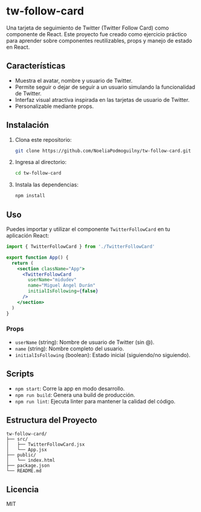 # tw-follow-card

Una tarjeta de seguimiento de Twitter (Twitter Follow Card) como componente de React. 
Este proyecto fue creado como ejercicio práctico para aprender sobre componentes reutilizables, props y manejo de estado en React.

## Características

- Muestra el avatar, nombre y usuario de Twitter.
- Permite seguir o dejar de seguir a un usuario simulando la funcionalidad de Twitter.
- Interfaz visual atractiva inspirada en las tarjetas de usuario de Twitter.
- Personalizable mediante props.

## Instalación

1. Clona este repositorio:
   ```bash
   git clone https://github.com/NoeliaPodmoguilny/tw-follow-card.git
   ```
2. Ingresa al directorio:
   ```bash
   cd tw-follow-card
   ```
3. Instala las dependencias:
   ```bash
   npm install
   ```

## Uso

Puedes importar y utilizar el componente `TwitterFollowCard` en tu aplicación React:

```jsx
import { TwitterFollowCard } from './TwitterFollowCard'

export function App() {
  return (
    <section className="App">
      <TwitterFollowCard
        userName="midudev"
        name="Miguel Ángel Durán"
        initialIsFollowing={false}
      />
    </section>
  )
}
```

### Props

- `userName` (string): Nombre de usuario de Twitter (sin @).
- `name` (string): Nombre completo del usuario.
- `initialIsFollowing` (boolean): Estado inicial (siguiendo/no siguiendo).

## Scripts

- `npm start`: Corre la app en modo desarrollo.
- `npm run build`: Genera una build de producción.
- `npm run lint`: Ejecuta linter para mantener la calidad del código.

## Estructura del Proyecto

```
tw-follow-card/
├── src/
│   ├── TwitterFollowCard.jsx
│   └── App.jsx
├── public/
│   └── index.html
├── package.json
└── README.md
```

## Licencia

MIT
